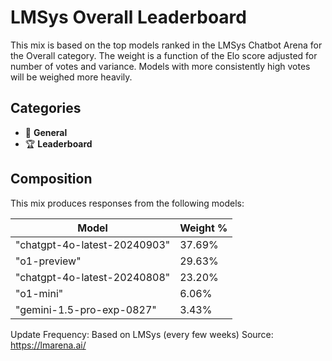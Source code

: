 # LMSys Overall Leaderboard

This mix is based on the top models ranked in the LMSys Chatbot Arena for the Overall category. The weight is a function of the Elo score adjusted for number of votes and variance. Models with more consistently high votes will be weighed more heavily.

## Categories

- 💬 **General**
- 🏆 **Leaderboard**

## Composition

This mix produces responses from the following models:

| Model | Weight % |
|-------|----------|
| "chatgpt-4o-latest-20240903" | 37.69% |
| "o1-preview" | 29.63% |
| "chatgpt-4o-latest-20240808" | 23.20% |
| "o1-mini" | 6.06% |
| "gemini-1.5-pro-exp-0827" | 3.43% |

Update Frequency: Based on LMSys (every few weeks)
Source: <https://lmarena.ai/>
